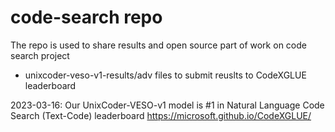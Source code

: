 # code-search repo

The repo is used to share results and open source part of work on code search project

- unixcoder-veso-v1-results/adv files to submit reuslts to CodeXGLUE leaderboard

2023-03-16: Our UnixCoder-VESO-v1 model is #1 in Natural Language Code Search (Text-Code) leaderboard https://microsoft.github.io/CodeXGLUE/


